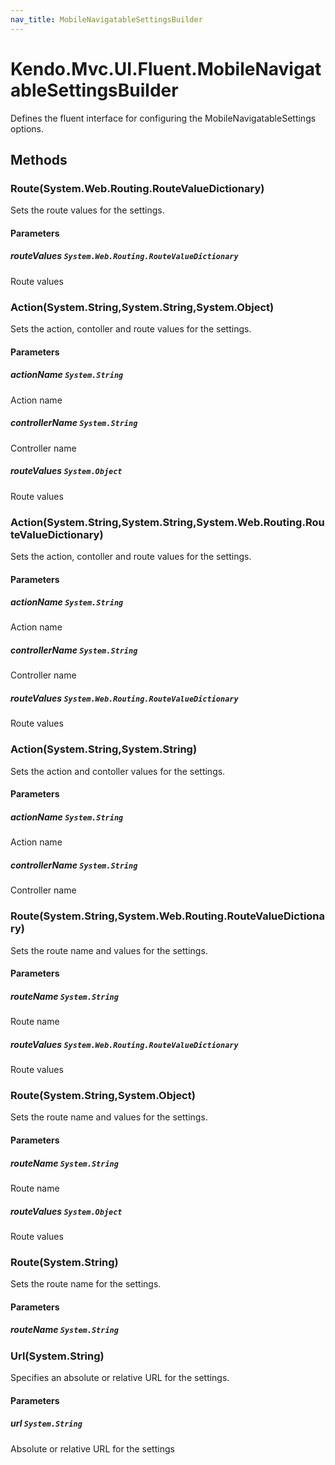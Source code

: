 ```yaml
---
nav_title: MobileNavigatableSettingsBuilder
---
```


# Kendo.Mvc.UI.Fluent.MobileNavigatableSettingsBuilder
Defines the fluent interface for configuring the MobileNavigatableSettings options.




## Methods


### Route(System.Web.Routing.RouteValueDictionary)
Sets the route values for the settings.


#### Parameters

##### routeValues `System.Web.Routing.RouteValueDictionary`
Route values





### Action(System.String,System.String,System.Object)
Sets the action, contoller and route values for the settings.


#### Parameters

##### actionName `System.String`
Action name

##### controllerName `System.String`
Controller name

##### routeValues `System.Object`
Route values





### Action(System.String,System.String,System.Web.Routing.RouteValueDictionary)
Sets the action, contoller and route values for the settings.


#### Parameters

##### actionName `System.String`
Action name

##### controllerName `System.String`
Controller name

##### routeValues `System.Web.Routing.RouteValueDictionary`
Route values





### Action(System.String,System.String)
Sets the action and contoller values for the settings.


#### Parameters

##### actionName `System.String`
Action name

##### controllerName `System.String`
Controller name





### Route(System.String,System.Web.Routing.RouteValueDictionary)
Sets the route name and values for the settings.


#### Parameters

##### routeName `System.String`
Route name

##### routeValues `System.Web.Routing.RouteValueDictionary`
Route values





### Route(System.String,System.Object)
Sets the route name and values for the settings.


#### Parameters

##### routeName `System.String`
Route name

##### routeValues `System.Object`
Route values





### Route(System.String)
Sets the route name for the settings.


#### Parameters

##### routeName `System.String`






### Url(System.String)
Specifies an absolute or relative URL for the settings.


#### Parameters

##### url `System.String`
Absolute or relative URL for the settings






